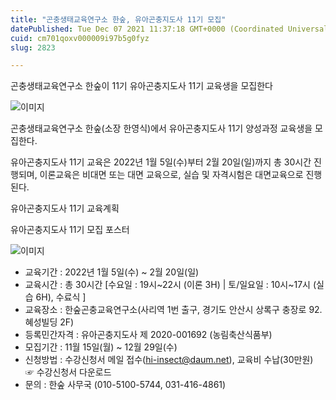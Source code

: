 ```yaml
---
title: "곤충생태교육연구소 한숲, 유아곤충지도사 11기 모집"
datePublished: Tue Dec 07 2021 11:37:18 GMT+0000 (Coordinated Universal Time)
cuid: cm701qoxv000009i97b5g0fyz
slug: 2823

---
```



곤충생태교육연구소 한숲이 11기 유아곤충지도사 11기 교육생을 모집한다

![이미지](https://cdn.hashnode.com/res/hashnode/image/upload/v1739252007761/57e7054a-4384-4fd3-9662-1e9b73235401.png)

곤충생태교육연구소 한숲(소장 한영식)에서 유아곤충지도사 11기 양성과정 교육생을 모집한다.

유아곤충지도사 11기 교육은 2022년 1월 5일(수)부터 2월 20일(일)까지 총 30시간 진행되며, 이론교육은 비대면 또는 대면 교육으로, 실습 및 자격시험은 대면교육으로 진행된다.

유아곤충지도사 11기 교육계획

유아곤충지도사 11기 모집 포스터

![이미지](https://cdn.hashnode.com/res/hashnode/image/upload/v1739252009871/c73bbef0-05a2-4561-9895-dfd94965f96c.jpeg)

- 교육기간 : 2022년 1월 5일(수) ~ 2월 20일(일)
- 교육시간 : 총 30시간 [수요일 : 19시~22시 (이론 3H) | 토/일요일 : 10시~17시 (실습 6H), 수료식 ]
- 교육장소 : 한숲곤충교육연구소(사리역 1번 출구, 경기도 안산시 상록구 충장로 92. 혜성빌딩 2F)
- 등록민간자격 : 유아곤충지도사 제 2020-001692 (농림축산식품부)
- 모집기간 : 11월 15일(월) ~ 12월 29일(수)
- 신청방법 : 수강신청서 메일 접수(hi-insect@daum.net), 교육비 수납(30만원)  ☞ 수강신청서 다운로드
- 문의 : 한숲 사무국 (010-5100-5744, 031-416-4861)